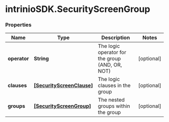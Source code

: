 # intrinioSDK.SecurityScreenGroup

### Properties
Name | Type | Description | Notes
------------ | ------------- | ------------- | -------------
**operator** | **String** | The logic operator for the group (AND, OR, NOT) | [optional] 
**clauses** | [**[SecurityScreenClause]**](SecurityScreenClause.md) | The logic clauses in the group | [optional] 
**groups** | [**[SecurityScreenGroup]**](SecurityScreenGroup.md) | The nested groups within the group | [optional] 


